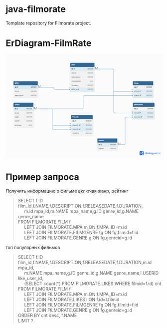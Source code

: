 # java-filmorate
Template repository for Filmorate project.

# ErDiagram-FilmRate

![Screenshot of a comment on a GitHub issue showing an image, added in the Markdown, of an Octocat smiling and raising a tentacle.](FilmRate_ErDiagrama.png)

# Пример запроса 
Получить информацию о фильме включая жанр,  рейтинг
>SELECT f.ID film_id,f.NAME,f.DESCRIPTION,f.RELEASEDATE,f.DURATION, <br> 
&nbsp;&nbsp;&nbsp;&nbsp;       m.id mpa_id,m.NAME mpa_name,g.ID genre_id,g.NAME genre_name <br> 
FROM FILMORATE.FILM f  <br> 
&nbsp;&nbsp;&nbsp;&nbsp;    LEFT JOIN FILMORATE.МРА m ON f.MPA_ID=m.id  <br> 
&nbsp;&nbsp;&nbsp;&nbsp;    LEFT JOIN FILMORATE.FILMGENRE fg ON fg.filmid=f.id <br> 
&nbsp;&nbsp;&nbsp;&nbsp;   LEFT JOIN FILMORATE.GENRE g ON fg.genreid=g.id

топ популярных фильмов
>SELECT f.ID film_id,f.NAME,f.DESCRIPTION,f.RELEASEDATE,f.DURATION,m.id mpa_id,  <br> 
&nbsp;&nbsp;&nbsp;&nbsp;  m.NAME mpa_name,g.ID genre_id,g.NAME genre_name,l.USERID like_user_id,  <br> 
&nbsp;&nbsp;&nbsp;&nbsp; (SELECT count(*) FROM FILMORATE.LIKES WHERE filmid=f.id) cnt <br> 
                                                FROM FILMORATE.FILM f  <br> 
&nbsp;&nbsp;&nbsp;&nbsp;                                                LEFT JOIN FILMORATE.МРА m ON f.MPA_ID=m.id <br> 
&nbsp;&nbsp;&nbsp;&nbsp;                                                LEFT JOIN FILMORATE.LIKES l ON f.id=l.filmid  <br> 
&nbsp;&nbsp;&nbsp;&nbsp;                                                LEFT JOIN FILMORATE.FILMGENRE fg ON fg.filmid=f.id  <br> 
&nbsp;&nbsp;&nbsp;&nbsp;                                                LEFT JOIN FILMORATE.GENRE g ON fg.genreid=g.id <br> 
                        ORDER BY cnt desc, f.NAME  <br> 
                        LIMIT ?  
